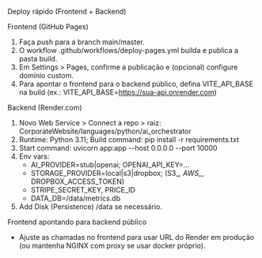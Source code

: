 Deploy rápido (Frontend + Backend)

Frontend (GitHub Pages)
1. Faça push para a branch main/master.
2. O workflow .github/workflows/deploy-pages.yml builda e publica a pasta build.
3. Em Settings > Pages, confirme a publicação e (opcional) configure domínio custom.
4. Para apontar o frontend para o backend público, defina VITE_API_BASE na build (ex.: VITE_API_BASE=https://sua-api.onrender.com)

Backend (Render.com)
1. Novo Web Service > Connect a repo > raiz: CorporateWebsite/languages/python/ai_orchestrator
2. Runtime: Python 3.11; Build command: pip install -r requirements.txt
3. Start command: uvicorn app:app --host 0.0.0.0 --port 10000
4. Env vars:
   - AI_PROVIDER=stub|openai; OPENAI_API_KEY=...
   - STORAGE_PROVIDER=local|s3|dropbox; (S3_*, AWS_*, DROPBOX_ACCESS_TOKEN)
   - STRIPE_SECRET_KEY, PRICE_ID
   - DATA_DB=/data/metrics.db
5. Add Disk (Persistence) /data se necessário.

Frontend apontando para backend público
- Ajuste as chamadas no frontend para usar URL do Render em produção (ou mantenha NGINX com proxy se usar docker próprio).
